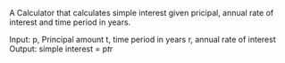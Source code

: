 A Calculator that calculates simple interest given pricipal, annual rate of interest and time period in years.

Input: 
  p, Principal amount
  t, time period in years
  r, annual rate of interest
Output:
  simple interest = p*t*r
